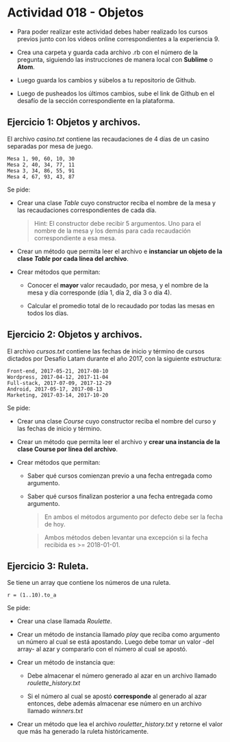 # Actividad 018 - Objetos

- Para poder realizar este actividad debes haber realizado los cursos previos junto con los videos online correspondientes a la experiencia 9.

- Crea una carpeta y guarda cada archivo .rb con el número de la pregunta, siguiendo las instrucciones de manera local con **Sublime** o **Atom**.

- Luego guarda los cambios y súbelos a tu repositorio de Github.

- Luego de pusheados los últimos cambios, sube el link de Github en el desafío de la sección correspondiente en la plataforma.

## Ejercicio 1: Objetos y archivos.

El archivo *casino.txt* contiene las recaudaciones de 4 días de un casino separadas por mesa de juego.

~~~
Mesa 1, 90, 60, 10, 30
Mesa 2, 40, 34, 77, 11
Mesa 3, 34, 86, 55, 91
Mesa 4, 67, 93, 43, 87
~~~

Se pide:

- Crear una clase *Table* cuyo constructor reciba el nombre de la mesa y las recaudaciones correspondientes de cada día.

	> Hint: El constructor debe recibir 5 argumentos. Uno para el nombre de la mesa y los demás para cada recaudación correspondiente a esa mesa.

- Crear un método que permita leer el archivo e **instanciar un objeto de la clase *Table* por cada línea del archivo**.

- Crear métodos que permitan:

    - Conocer el **mayor** valor recaudado, por mesa, y el nombre de la mesa y día corresponde (día 1, día 2, día 3 o día 4).

    - Calcular el promedio total de lo recaudado por todas las mesas en todos los días.

## Ejercicio 2: Objetos y archivos.

El archivo *cursos.txt* contiene las fechas de inicio y término de cursos dictados por Desafío Latam durante el año 2017, con la siguiente estructura:

~~~
Front-end, 2017-05-21, 2017-08-10
Wordpress, 2017-04-12, 2017-11-04
Full-stack, 2017-07-09, 2017-12-29
Android, 2017-05-17, 2017-08-13
Marketing, 2017-03-14, 2017-10-20
~~~

Se pide:

- Crear una clase *Course* cuyo constructor reciba el nombre del curso y las fechas de inicio y término.

- Crear un método que permita leer el archivo y **crear una instancia de la clase Course por línea del archivo**.

- Crear métodos que permitan:

    - Saber qué cursos comienzan previo a una fecha entregada como argumento.

    - Saber qué cursos finalizan posterior a una fecha entregada como argumento.

        > En ambos el métodos argumento por defecto debe ser la fecha de hoy.

        > Ambos métodos deben levantar una excepción si la fecha recibida es >= 2018-01-01.

## Ejercicio 3: Ruleta.

Se tiene un array que contiene los números de una ruleta.

~~~
r = (1..10).to_a
~~~

Se pide:

- Crear una clase llamada *Roulette*.

- Crear un método de instancia llamado *play* que reciba como argumento un número al cual se está apostando. Luego debe tomar un valor -del array- al azar y compararlo con el número al cual se apostó.

- Crear un método de instancia que:

    - Debe almacenar el número generado al azar en un archivo llamado *roulette_history.txt*

    - Si el número al cual se apostó **corresponde** al generado al azar entonces, debe además almacenar ese número en un archivo llamado *winners.txt*

- Crear un método que lea el archivo *rouletter_history.txt* y retorne el valor que más ha generado la ruleta históricamente.
